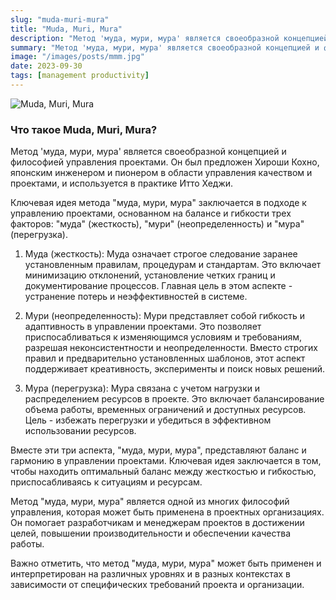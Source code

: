 ```yaml
---
slug: "muda-muri-mura"
title: "Muda, Muri, Mura"
description: "Метод 'муда, мури, мура' является своеобразной концепцией и философией управления проектами. Он был предложен Хироши Кохно, японским инженером и пионером в области управления качеством и проектами, и используется в практике Итто Хеджи."
summary: "Метод 'муда, мури, мура' является своеобразной концепцией и философией управления проектами. Он был предложен Хироши Кохно, японским инженером и пионером в области управления качеством и проектами, и используется в практике Итто Хеджи."
image: "/images/posts/mmm.jpg"
date: 2023-09-30
tags: [management productivity]
---
```


![Muda, Muri, Mura](/images/posts/mmm.jpg "Muda, Muri, Mura")

### Что такое Muda, Muri, Mura?
Метод 'муда, мури, мура' является своеобразной концепцией и философией управления проектами. Он был предложен Хироши Кохно, японским инженером и пионером в области управления качеством и проектами, и используется в практике Итто Хеджи.

Ключевая идея метода "муда, мури, мура" заключается в подходе к управлению проектами, основанном на балансе и гибкости трех факторов: "муда" (жесткость), "мури" (неопределенность) и "мура" (перегрузка).

1. Муда (жесткость): Муда означает строгое следование заранее установленным правилам, процедурам и стандартам. Это включает минимизацию отклонений, установление четких границ и документирование процессов. Главная цель в этом аспекте - устранение потерь и неэффективностей в системе.

2. Мури (неопределенность): Мури представляет собой гибкость и адаптивность в управлении проектами. Это позволяет приспосабливаться к изменяющимся условиям и требованиям, разрешая неконсистентности и неопределенности. Вместо строгих правил и предварительно установленных шаблонов, этот аспект поддерживает креативность, эксперименты и поиск новых решений.

3. Мура (перегрузка): Мура связана с учетом нагрузки и распределением ресурсов в проекте. Это включает балансирование объема работы, временных ограничений и доступных ресурсов. Цель - избежать перегрузки и убедиться в эффективном использовании ресурсов.

Вместе эти три аспекта, "муда, мури, мура", представляют баланс и гармонию в управлении проектами. Ключевая идея заключается в том, чтобы находить оптимальный баланс между жесткостью и гибкостью, приспосабливаясь к ситуациям и ресурсам.

Метод "муда, мури, мура" является одной из многих философий управления, которая может быть применена в проектных организациях. Он помогает разработчикам и менеджерам проектов в достижении целей, повышении производительности и обеспечении качества работы.

Важно отметить, что метод "муда, мури, мура" может быть применен и интерпретирован на различных уровнях и в разных контекстах в зависимости от специфических требований проекта и организации.
